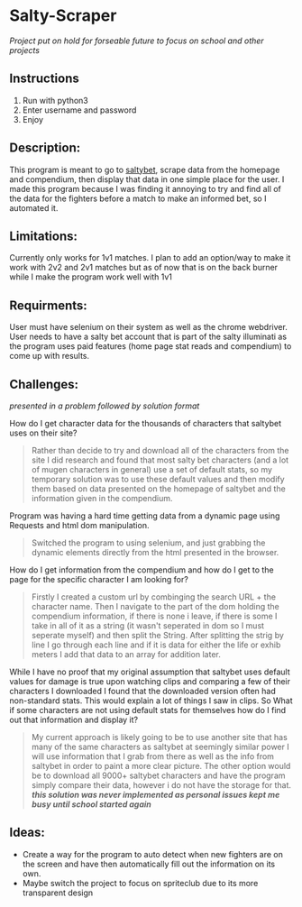 # Salty-Scraper
*Project put on hold for forseable future to focus on school and other projects*

## Instructions
1) Run with python3
2) Enter username and password
3) Enjoy

## Description:
This program is meant to go to [saltybet](https://www.saltybet.com), scrape data from the 
homepage and compendium, then display that data in one simple place for the user. 
I made this program because I was finding it annoying to try and find all of the data 
for the fighters before a match to make an informed bet, so I automated it.
	
## Limitations:
Currently only works for 1v1 matches. I plan to add an option/way to make
it work with 2v2 and 2v1 matches but as of now that is on the back burner
while I make the program work well with 1v1

## Requirments: 
User must have selenium on their system as well as the chrome webdriver. 
User needs to have a salty bet account that is part of the salty illuminati
as the program uses paid features (home page stat reads and compendium) to 
come up with results.

## Challenges:
*presented in a problem followed by solution format*

How do I get character data for the thousands of characters that saltybet
	  uses on their site?
	  
>Rather than decide to try and download all of the characters from the site
	   I did research and found that most salty bet characters (and a lot of mugen
	   characters in general) use a set of default stats, so my temporary solution
	   was to use these default values and then modify them based on data presented
	   on the homepage of saltybet and the information given in the compendium.
	

Program was having a hard time getting data from a dynamic page using
	   Requests and html dom manipulation.
	   
>Switched the program to using selenium, and just grabbing the dynamic 
 	   elements directly from the html presented in the browser.

How do I get information from the compendium and how do I get to the 
	   page for the specific character I am looking for?
	   
>Firstly I created a custom url by combinging the search URL + the 
	   character name. Then I navigate to the part of the dom holding the 
	   compendium information, if there is none i leave, if there is some
	   I take in all of it as a string (it wasn't seperated in dom so I must
	   seperate myself) and then split the String. After splitting the strig
	   by line I go through each line and if it is data for either the life or 
	   exhib meters I add that data to an array for addition later.

While I have no proof that my original assumption that saltybet uses
	   default values for damage is true upon watching clips and comparing 
	   a few of their characters I downloaded I found that the downloaded 
	   version often had non-standard stats. This would explain a lot of 
	   things I saw in clips. So What if some characters are not using 
	   default stats for themselves how do I find out that information 
	   and display it?
	   
>My current approach is likely going to be to use another site that 
	   has many of the same characters as saltybet at seemingly similar power
	   I will use information that I grab from there as well as the info
	   from saltybet in order to paint a more clear picture. The other option
	   would be to download all 9000+ saltybet characters and have the program
	   simply compare their data, however i do not have the storage for that.
	   ***this solution was never implemented as personal issues kept me busy until school started again***
## Ideas:
* Create a way for the program to auto detect when new fighters are on the
	  screen and have then automatically fill out the information on its own.
* Maybe switch the project to focus on spriteclub due to its more transparent
	  design
